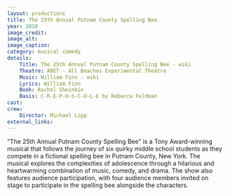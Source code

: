 ```yaml
---
layout: productions
title: The 25th Annual Putnam County Spelling Bee
year: 2010
image_credit: 
image_alt:
image_caption:
category: musical comedy
details:
    Title: The 25th Annual Putnam County Spelling Bee - wiki
    Theatre: ABET - All Beaches Experimental Theatre
    Music: William Finn - wiki
    Lyrics: William Finn
    Book: Rachel Sheinkin
    Basis: C-R-E-P-U-S-C-U-L-E by Rebecca Feldman
cast:
crew:
    Director: Michael Lipp
external_links:
---
```

"The 25th Annual Putnam County Spelling Bee" is a Tony Award-winning musical that follows the journey of six quirky middle school students as they compete in a fictional spelling bee in Putnam County, New York. The musical explores the complexities of adolescence through a hilarious and heartwarming combination of music, comedy, and drama. The show also features audience participation, with four audience members invited on stage to participate in the spelling bee alongside the characters. 